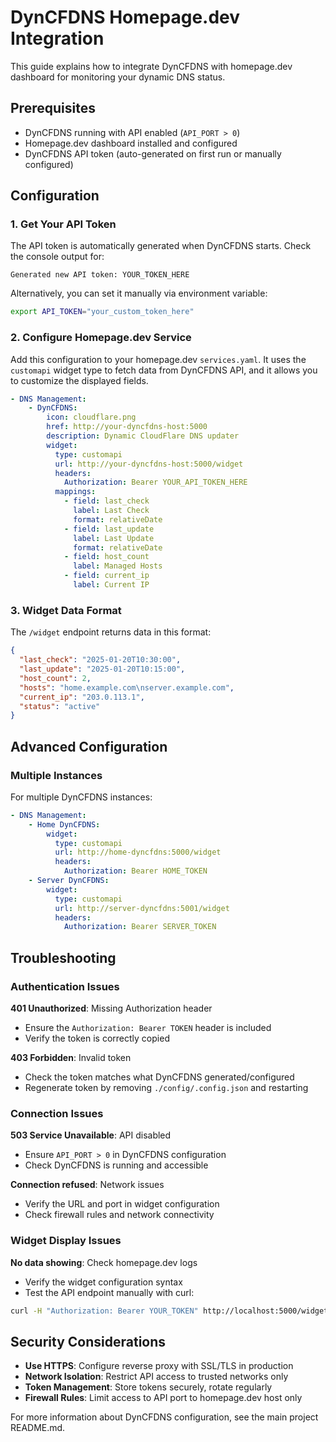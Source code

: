 # DynCFDNS Homepage.dev Integration

This guide explains how to integrate DynCFDNS with homepage.dev dashboard for monitoring your dynamic DNS status.

## Prerequisites

- DynCFDNS running with API enabled (`API_PORT > 0`)
- Homepage.dev dashboard installed and configured
- DynCFDNS API token (auto-generated on first run or manually configured)

## Configuration

### 1. Get Your API Token

The API token is automatically generated when DynCFDNS starts. Check the console output for:
```
Generated new API token: YOUR_TOKEN_HERE
```

Alternatively, you can set it manually via environment variable:
```bash
export API_TOKEN="your_custom_token_here"
```

### 2. Configure Homepage.dev Service

Add this configuration to your homepage.dev `services.yaml`. It uses the `customapi` widget type to fetch data from DynCFDNS API, and it allows you to customize the displayed fields.

```yaml
- DNS Management:
    - DynCFDNS:
        icon: cloudflare.png
        href: http://your-dyncfdns-host:5000
        description: Dynamic CloudFlare DNS updater
        widget:
          type: customapi
          url: http://your-dyncfdns-host:5000/widget
          headers:
            Authorization: Bearer YOUR_API_TOKEN_HERE
          mappings:
            - field: last_check
              label: Last Check
              format: relativeDate
            - field: last_update
              label: Last Update
              format: relativeDate
            - field: host_count
              label: Managed Hosts
            - field: current_ip
              label: Current IP
```

### 3. Widget Data Format

The `/widget` endpoint returns data in this format:

```json
{
  "last_check": "2025-01-20T10:30:00",
  "last_update": "2025-01-20T10:15:00", 
  "host_count": 2,
  "hosts": "home.example.com\nserver.example.com",
  "current_ip": "203.0.113.1",
  "status": "active"
}
```

## Advanced Configuration

### Multiple Instances

For multiple DynCFDNS instances:

```yaml
- DNS Management:
    - Home DynCFDNS:
        widget:
          type: customapi
          url: http://home-dyncfdns:5000/widget
          headers:
            Authorization: Bearer HOME_TOKEN
    - Server DynCFDNS:
        widget:
          type: customapi
          url: http://server-dyncfdns:5001/widget
          headers:
            Authorization: Bearer SERVER_TOKEN
```

## Troubleshooting

### Authentication Issues

**401 Unauthorized**: Missing Authorization header
- Ensure the `Authorization: Bearer TOKEN` header is included
- Verify the token is correctly copied

**403 Forbidden**: Invalid token
- Check the token matches what DynCFDNS generated/configured
- Regenerate token by removing `./config/.config.json` and restarting

### Connection Issues

**503 Service Unavailable**: API disabled
- Ensure `API_PORT > 0` in DynCFDNS configuration
- Check DynCFDNS is running and accessible

**Connection refused**: Network issues
- Verify the URL and port in widget configuration
- Check firewall rules and network connectivity

### Widget Display Issues

**No data showing**: Check homepage.dev logs
- Verify the widget configuration syntax
- Test the API endpoint manually with curl:

```bash
curl -H "Authorization: Bearer YOUR_TOKEN" http://localhost:5000/widget
```

## Security Considerations

- **Use HTTPS**: Configure reverse proxy with SSL/TLS in production
- **Network Isolation**: Restrict API access to trusted networks only
- **Token Management**: Store tokens securely, rotate regularly
- **Firewall Rules**: Limit access to API port to homepage.dev host only


For more information about DynCFDNS configuration, see the main project README.md.
